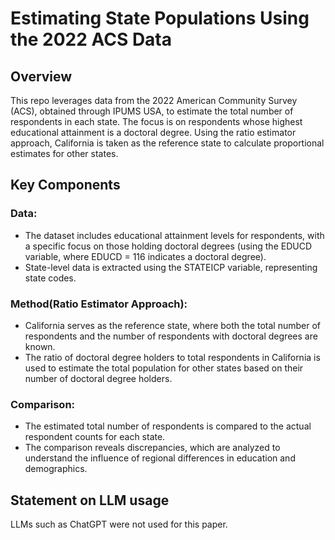 # Estimating State Populations Using the 2022 ACS Data

## Overview

This repo leverages data from the 2022 American Community Survey (ACS), obtained through IPUMS USA, to estimate the total number of respondents in each state. The focus is on respondents whose highest educational attainment is a doctoral degree. Using the ratio estimator approach, California is taken as the reference state to calculate proportional estimates for other states.

## Key Components

### Data:
- The dataset includes educational attainment levels for respondents, with a specific focus on those holding doctoral degrees (using the EDUCD variable, where EDUCD = 116 indicates a doctoral degree).
- State-level data is extracted using the STATEICP variable, representing state codes.

### Method(Ratio Estimator Approach):
- California serves as the reference state, where both the total number of respondents and the number of respondents with doctoral degrees are known.
- The ratio of doctoral degree holders to total respondents in California is used to estimate the total population for other states based on their number of doctoral degree holders.

### Comparison:
- The estimated total number of respondents is compared to the actual respondent counts for each state.
- The comparison reveals discrepancies, which are analyzed to understand the influence of regional differences in education and demographics.


## Statement on LLM usage

LLMs such as ChatGPT were not used for this paper. 
